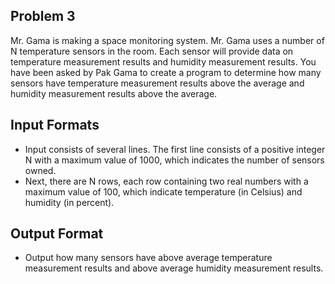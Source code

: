 ## Problem 3

Mr. Gama is making a space monitoring system. Mr. Gama uses a number of N temperature sensors in the room. Each sensor will provide data on temperature measurement results and humidity measurement results.
You have been asked by Pak Gama to create a program to determine how many sensors have temperature measurement results above the average and humidity measurement results above the average.

## Input Formats

 - Input consists of several lines. The first line consists of a positive integer N with a maximum value of 1000, which indicates the number of sensors owned.
 - Next, there are N rows, each row containing two real numbers with a maximum value of 100, which indicate temperature (in Celsius) and humidity (in percent).

## Output Format
- Output how many sensors have above average temperature measurement results and above average humidity measurement results.